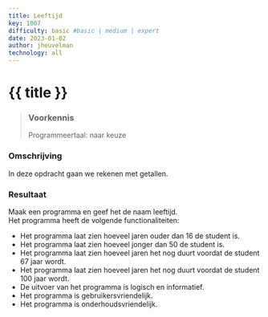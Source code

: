 ```yaml
---
title: Leeftijd
key: 1007
difficulty: basic #basic | medium | expert
date: 2023-01-02
author: jheuvelman
technology: all
---
```




# {{ title }}

> ### Voorkennis
> Programmeertaal: naar keuze

### Omschrijving
In deze opdracht gaan we rekenen met getallen.

### Resultaat
Maak een programma en geef het de naam leeftijd.  
Het programma heeft de volgende functionaliteiten:

- Het programma laat zien hoeveel jaren ouder dan 16 de student is.
- Het programma laat zien hoeveel jonger dan 50 de student is.
- Het programma laat zien hoeveel jaren het nog duurt voordat de student 67 jaar wordt.
- Het programma laat zien hoeveel jaren het nog duurt voordat de student 100 jaar wordt.
- De uitvoer van het programma is logisch en informatief.
- Het programma is gebruikersvriendelijk.
- Het programma is onderhoudsvriendelijk.
